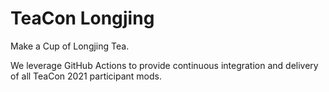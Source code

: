 # TeaCon Longjing

Make a Cup of Longjing Tea.

We leverage GitHub Actions to provide continuous integration and delivery of all TeaCon 2021 participant mods.
